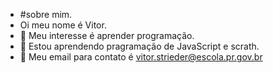 - #sobre mim.
- Oi meu nome é Vitor.
- 👀 Meu interesse é aprender programação.
- 🌱 Estou aprendendo pragramação de JavaScript e scrath.
- 💞️ Meu email para contato é vitor.strieder@escola.pr.gov.br

<!---
NEYZINHOlindo/NEYZINHOlindo is a ✨ special ✨ repository because its `README.md` (this file) appears on your GitHub profile.
You can click the Preview link to take a look at your changes.
--->
